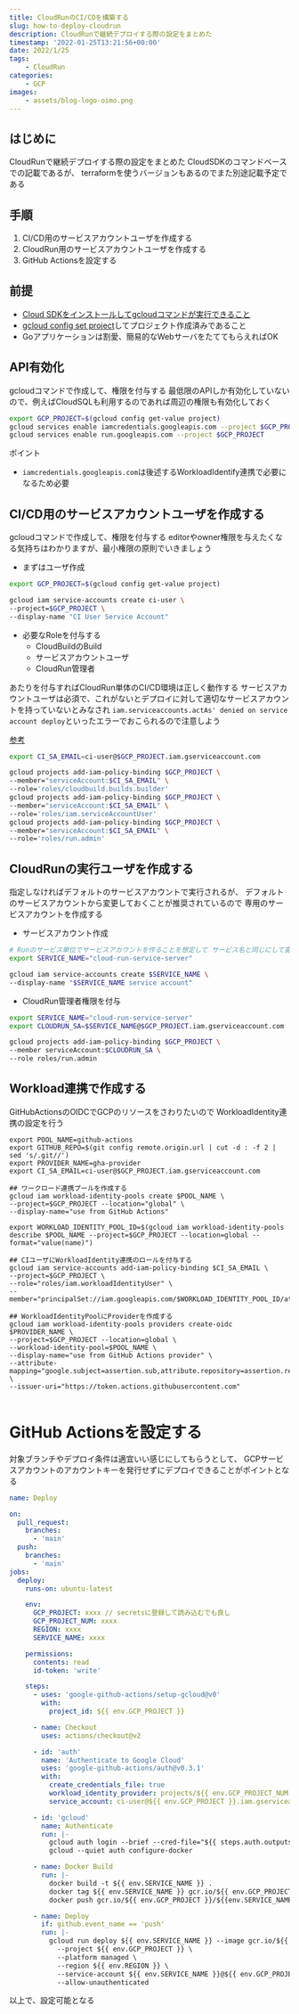 ```yaml
---
title: CloudRunのCI/CDを構築する
slug: how-to-deploy-cloudrun
description: CloudRunで継続デプロイする際の設定をまとめた
timestamp: '2022-01-25T13:21:56+00:00'
date: 2022/1/25
tags:
    - CloudRun
categories:
    - GCP
images:
    - assets/blog-logo-oimo.png
---
```


## はじめに

CloudRunで継続デプロイする際の設定をまとめた
CloudSDKのコマンドベースでの記載であるが、 terraformを使うバージョンもあるのでまた別途記載予定である

## 手順

1. CI/CD用のサービスアカウントユーザを作成する
2. CloudRun用のサービスアカウントユーザを作成する
3. GitHub Actionsを設定する

## 前提

- [Cloud SDKをインストールしてgcloudコマンドが実行できること](https://cloud.google.com/sdk/docs/install)
- [gcloud config set project](https://cloud.google.com/sdk/gcloud/reference/config/set)してプロジェクト作成済みであること
- Goアプリケーションは割愛、簡易的なWebサーバをたててもらえればOK

## API有効化

gcloudコマンドで作成して、権限を付与する
最低限のAPIしか有効化していないので、例えばCloudSQLも利用するのであれば周辺の権限も有効化しておく

```sh
export GCP_PROJECT=$(gcloud config get-value project)
gcloud services enable iamcredentials.googleapis.com --project $GCP_PROJECT 
gcloud services enable run.googleapis.com --project $GCP_PROJECT
```

ポイント
- `iamcredentials.googleapis.com`は後述するWorkloadIdentify連携で必要になるため必要

## CI/CD用のサービスアカウントユーザを作成する

gcloudコマンドで作成して、権限を付与する
editorやowner権限を与えたくなる気持ちはわかりますが、最小権限の原則でいきましょう

- まずはユーザ作成

```sh
export GCP_PROJECT=$(gcloud config get-value project)

gcloud iam service-accounts create ci-user \
--project=$GCP_PROJECT \
--display-name "CI User Service Account"
```

- 必要なRoleを付与する
    - CloudBuildのBuild
    - サービスアカウントユーザ
    - CloudRun管理者

あたりを付与すればCloudRun単体のCI/CD環境は正しく動作する
サービスアカウントユーザは必須で、これがないとデプロイに対して適切なサービスアカウントを持っていないとみなされ
`iam.serviceaccounts.actAs' denied on service account deploy`といったエラーでおこられるので注意しよう

[参考](https://cloud.google.com/run/docs/reference/iam/roles?hl=ja#gcloud)

```sh
export CI_SA_EMAIL=ci-user@$GCP_PROJECT.iam.gserviceaccount.com

gcloud projects add-iam-policy-binding $GCP_PROJECT \
--member="serviceAccount:$CI_SA_EMAIL" \
--role='roles/cloudbuild.builds.builder'
gcloud projects add-iam-policy-binding $GCP_PROJECT \
--member="serviceAccount:$CI_SA_EMAIL" \
--role='roles/iam.serviceAccountUser'
gcloud projects add-iam-policy-binding $GCP_PROJECT \
--member="serviceAccount:$CI_SA_EMAIL" \
--role='roles/run.admin'
```

## CloudRunの実行ユーザを作成する

指定しなければデフォルトのサービスアカウントで実行されるが、
デフォルトのサービスアカウントから変更しておくことが推奨されているので 専用のサービスアカウントを作成する

- サービスアカウント作成

```sh
# Runのサービス単位でサービスアカウントを作ることを想定して サービス名と同じにして変数を使いまわしているが、特に任意の名前で問題ない
export SERVICE_NAME="cloud-run-service-server"

gcloud iam service-accounts create $SERVICE_NAME \
--display-name "$SERVICE_NAME service account"
```

- CloudRun管理者権限を付与

```sh
export SERVICE_NAME="cloud-run-service-server"
export CLOUDRUN_SA=$SERVICE_NAME@$GCP_PROJECT.iam.gserviceaccount.com

gcloud projects add-iam-policy-binding $GCP_PROJECT \
--member serviceAccount:$CLOUDRUN_SA \
--role roles/run.admin
```

## Workload連携で作成する

GitHubActionsのOIDCでGCPのリソースをさわりたいので WorkloadIdentity連携の設定を行う

```
export POOL_NAME=github-actions
export GITHUB_REPO=$(git config remote.origin.url | cut -d : -f 2 | sed 's/.git//')
export PROVIDER_NAME=gha-provider
export CI_SA_EMAIL=ci-user@$GCP_PROJECT.iam.gserviceaccount.com

## ワークロード連携プールを作成する
gcloud iam workload-identity-pools create $POOL_NAME \
--project=$GCP_PROJECT --location="global" \
--display-name="use from GitHub Actions"

export WORKLOAD_IDENTITY_POOL_ID=$(gcloud iam workload-identity-pools describe $POOL_NAME --project=$GCP_PROJECT --location=global --format="value(name)")

## CIユーザにWorkloadIdentity連携のロールを付与する
gcloud iam service-accounts add-iam-policy-binding $CI_SA_EMAIL \
--project=$GCP_PROJECT \
--role="roles/iam.workloadIdentityUser" \
--member="principalSet://iam.googleapis.com/$WORKLOAD_IDENTITY_POOL_ID/attribute.repository/$GITHUB_REPO"

## WorkloadIdentityPoolにProviderを作成する
gcloud iam workload-identity-pools providers create-oidc $PROVIDER_NAME \
--project=$GCP_PROJECT --location=global \
--workload-identity-pool=$POOL_NAME \
--display-name="use from GitHub Actions provider" \
--attribute-mapping="google.subject=assertion.sub,attribute.repository=assertion.repository,attribute.actor=assertion.actor,attribute.aud=assertion.aud" \
--issuer-uri="https://token.actions.githubusercontent.com"
	
```

# GitHub Actionsを設定する

対象ブランチやデプロイ条件は適宜いい感じにしてもらうとして、
GCPサービスアカウントのアカウントキーを発行せずにデプロイできることがポイントとなる

```yaml
name: Deploy

on:
  pull_request:
    branches:
      - 'main'  
  push:
    branches:
      - 'main'
jobs:
  deploy:
    runs-on: ubuntu-latest

    env:
      GCP_PROJECT: xxxx // secretsに登録して読み込むでも良し
      GCP_PROJECT_NUM: xxxx
      REGION: xxxx
      SERVICE_NAME: xxxx

    permissions:
      contents: read
      id-token: 'write'

    steps:
      - uses: 'google-github-actions/setup-gcloud@v0'
        with:
          project_id: ${{ env.GCP_PROJECT }}

      - name: Checkout
        uses: actions/checkout@v2

      - id: 'auth'
        name: 'Authenticate to Google Cloud'
        uses: 'google-github-actions/auth@v0.3.1'
        with:
          create_credentials_file: true
          workload_identity_provider: projects/${{ env.GCP_PROJECT_NUM }}/locations/global/workloadIdentityPools/github-actions/providers/gha-provider
          service_account: ci-user@${{ env.GCP_PROJECT }}.iam.gserviceaccount.com

      - id: 'gcloud'
        name: Authenticate
        run: |-
          gcloud auth login --brief --cred-file="${{ steps.auth.outputs.credentials_file_path }}"
          gcloud --quiet auth configure-docker

      - name: Docker Build
        run: |-
          docker build -t ${{ env.SERVICE_NAME }} .
          docker tag ${{ env.SERVICE_NAME }} gcr.io/${{ env.GCP_PROJECT }}/${{env.SERVICE_NAME}}:latest
          docker push gcr.io/${{ env.GCP_PROJECT }}/${{env.SERVICE_NAME}}:latest

      - name: Deploy
        if: github.event_name == 'push'
        run: |-
          gcloud run deploy ${{ env.SERVICE_NAME }} --image gcr.io/${{ env.GCP_PROJECT }}/${{ env.SERVICE_NAME }}:latest \
            --project ${{ env.GCP_PROJECT }} \
            --platform managed \
            --region ${{ env.REGION }} \
            --service-account ${{ env.SERVICE_NAME }}@${{ env.GCP_PROJECT }}.iam.gserviceaccount.com \
            --allow-unauthenticated

```

以上で、設定可能となる
